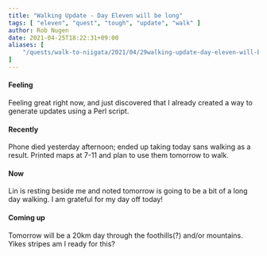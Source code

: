 ```yaml
---
title: "Walking Update - Day Eleven will be long"
tags: [ "eleven", "quest", "tough", "update", "walk" ]
author: Rob Nugen
date: 2021-04-25T18:22:31+09:00
aliases: [
    "/quests/walk-to-niigata/2021/04/29walking-update-day-eleven-will-be-long",
]
---
```


#### Feeling

Feeling great right now, and just discovered that I already created a
way to generate updates using a Perl script.

#### Recently

Phone died yesterday afternoon; ended up taking today sans walking as
a result.  Printed maps at 7-11 and plan to use them tomorrow to walk.

#### Now

Lin is resting beside me and noted tomorrow is going to be a bit of a
long day walking.  I am grateful for my day off today!

#### Coming up

Tomorrow will be a 20km day through the foothills(?) and/or mountains.
Yikes stripes am I ready for this?
